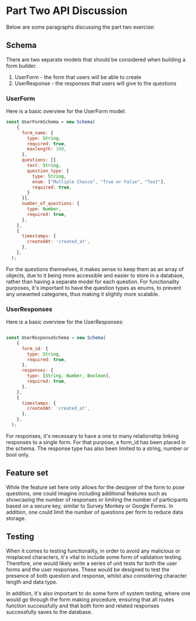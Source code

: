 # Part Two API Discussion

Below are some paragraphs discussing the part two exercise:

## Schema
There are two separate models that should be considered when building a form builder.

1. UserForm - the form that users will be able to create
2. UserResponse - the responses that users will give to the questions

### UserForm

  Here is a basic overview for the UserForm model:

````javascript
const UserFormSchema = new Schema(
    {
      form_name: {
        type: String,
        required: true,
        maxlength: 100,
      },
      questions: [{
        text: String,
        question_type: {
          type: String,
          enum: ["Multiple Choice", "True or False", "Text"],
          required: true,
        }
      }],
      number_of_questions: {
        type: Number,
        required: true,
      },
    },
    {
      timestamps: {
        createdAt: 'created_at',
      },
    },
  );
````
For the questions themselves, it makes sense to keep them as an array of objects, due to it being more accessible and easier to store in a database, rather than having a separate model for each question. For functionality purposes, it's important to have the question types as enums, to prevent any unwanted categories, thus making it slightly more scalable. 

### UserResponses

Here is a basic overview for the UserResponses:
````javascript

const UserResponseSchema = new Schema(
    {
      form_id: {
        type: String,
        required: true,
      },
      responses: {
        type: [String, Number, Boolean],
        required: true,
      },
    },
    {
      timestamps: {
        createdAt: 'created_at',
      },
    },
  );
````

For responses, it's necessary to have a one to many relationship linking responses to a single form. For that purpose, a form_id has been placed in the schema. The response type has also been limited to a string, number or bool only. 


## Feature set

While the feature set here only allows for the designer of the form to pose questions, one could imagine including additional features such as showcasing the number of responses or limiting the number of participants based on a secure key, similar to Survey Monkey or Google Forms.
In addition, one could limit the number of questions per form to reduce data storage.

## Testing

When it comes to testing functionality, in order to avoid any malicious or misplaced characters, it's vital to include some form of validation testing. Therefore, one would likely write a series of unit tests for both the user forms and the user responses. These would be designed to test the presence of both question and response, whilst also considering character length and data type.

In addition, it's also important to do some form of system testing, where one would go through the form making procedure, ensuring that all routes function successfully and that both form and related responses successfully saves to the database.


